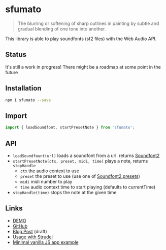 # sfumato

> The blurring or softening of sharp outlines in painting by subtle and gradual blending of one tone into another.

This library is able to play soundfonts (sf2 files) with the Web Audio API.

## Status

It's still a work in progress! There might be a roadmap at some point in the future

## Installation

```sh
npm i sfumato --save
```

## Import

```js
import { loadSoundfont, startPresetNote } from 'sfumato';
```

## API

- `loadSoundfount(url)` loads a soundfont from a url. returns [Soundfont2](https://mrtenz.github.io/soundfont2/api/soundfont2/)
- `startPresetNote(ctx, preset, midi, time)` plays a note, returns `stopHandle`
  - `ctx` the audio context to use
  - `preset` the preset to use (use one of [Soundfont2.presets](https://mrtenz.github.io/soundfont2/api/soundfont2/#soundfont2presets))
  - `midi` midi number to play
  - `time` audio context time to start playing (defaults to currentTime)
- `stopHandle(time)` stops the note at the given time

## Links

- [DEMO](https://felixroos.github.io/sfumato/)
- [GitHub](https://github.com/felixroos/sfumato)
- [Blog Post](https://loophole-letters.vercel.app/soundfonts) (draft)
- [Usage with Strudel](https://strudel.tidalcycles.org/?u7qAdlwp3Qig)
- [Minimal vanilla JS app example](https://github.com/urswilke/sf2_minimal)
